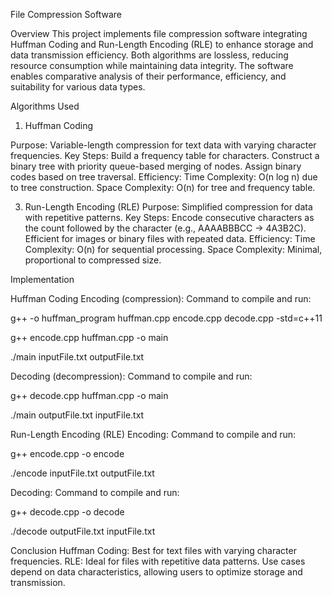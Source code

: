 File Compression Software

Overview
This project implements file compression software integrating Huffman Coding and Run-Length Encoding (RLE) to enhance storage and data transmission efficiency. Both algorithms are lossless, reducing resource consumption while maintaining data integrity. The software enables comparative analysis of their performance, efficiency, and suitability for various data types.

Algorithms Used
1. Huffman Coding

Purpose: Variable-length compression for text data with varying character frequencies.
Key Steps:
Build a frequency table for characters.
Construct a binary tree with priority queue-based merging of nodes.
Assign binary codes based on tree traversal.
Efficiency:
Time Complexity: O(n log n) due to tree construction.
Space Complexity: O(n) for tree and frequency table.

3. Run-Length Encoding (RLE)
Purpose: Simplified compression for data with repetitive patterns.
Key Steps:
Encode consecutive characters as the count followed by the character (e.g., AAAABBBCC → 4A3B2C).
Efficient for images or binary files with repeated data.
Efficiency:
Time Complexity: O(n) for sequential processing.
Space Complexity: Minimal, proportional to compressed size.

Implementation

Huffman Coding
Encoding (compression):
Command to compile and run:

g++ -o huffman_program huffman.cpp encode.cpp decode.cpp -std=c++11

g++ encode.cpp huffman.cpp -o main

./main inputFile.txt outputFile.txt

Decoding (decompression):
Command to compile and run:

g++ decode.cpp huffman.cpp -o main

./main outputFile.txt inputFile.txt

Run-Length Encoding (RLE)
Encoding:
Command to compile and run:

g++ encode.cpp -o encode

./encode inputFile.txt outputFile.txt

Decoding:
Command to compile and run:

g++ decode.cpp -o decode

./decode outputFile.txt inputFile.txt

Conclusion
Huffman Coding: Best for text files with varying character frequencies.
RLE: Ideal for files with repetitive data patterns.
Use cases depend on data characteristics, allowing users to optimize storage and transmission.
